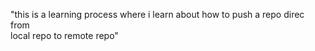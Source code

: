 "this is a learning process where i learn about how to push a repo direc from <br>
local repo to remote repo"